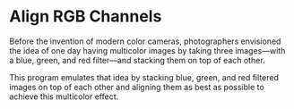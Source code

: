 # Align RGB Channels

Before the invention of modern color cameras, photographers envisioned the idea of one day having multicolor images by taking three images—with a blue, green, and red filter—and stacking them on top of each other.

This program emulates that idea by stacking blue, green, and red filtered images on top of each other and aligning them as best as possible to achieve this multicolor effect.
